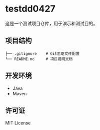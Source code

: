 # testdd0427

这是一个测试项目仓库，用于演示和测试目的。

## 项目结构

```
├── .gitignore    # Git忽略文件配置
└── README.md     # 项目说明文档
```

## 开发环境

- Java
- Maven

## 许可证

MIT License
